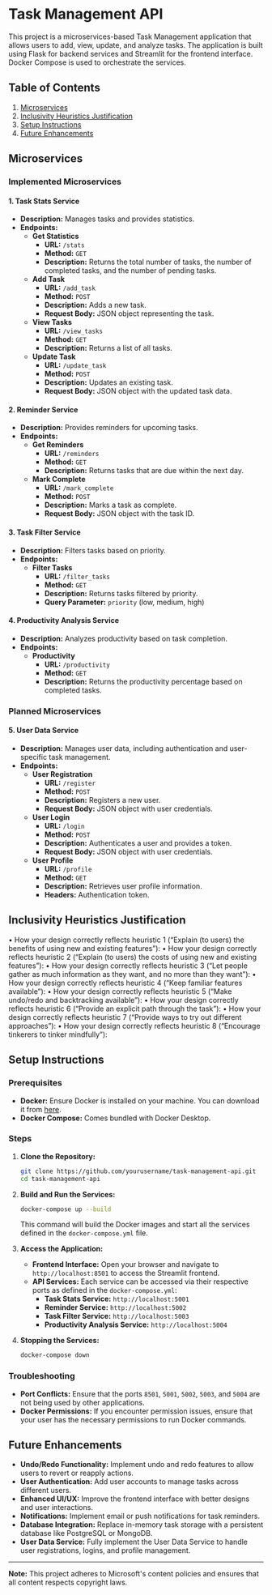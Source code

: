 # Task Management API

This project is a microservices-based Task Management application that allows users to add, view, update, and analyze tasks. The application is built using Flask for backend services and Streamlit for the frontend interface. Docker Compose is used to orchestrate the services.

## Table of Contents

1. [Microservices](#microservices)
2. [Inclusivity Heuristics Justification](#inclusivity-heuristics-justification)
3. [Setup Instructions](#setup-instructions)
4. [Future Enhancements](#future-enhancements)

## Microservices

### Implemented Microservices

#### 1. Task Stats Service
- **Description:** Manages tasks and provides statistics.
- **Endpoints:**
  - **Get Statistics**
    - **URL:** `/stats`
    - **Method:** `GET`
    - **Description:** Returns the total number of tasks, the number of completed tasks, and the number of pending tasks.
  - **Add Task**
    - **URL:** `/add_task`
    - **Method:** `POST`
    - **Description:** Adds a new task.
    - **Request Body:** JSON object representing the task.
  - **View Tasks**
    - **URL:** `/view_tasks`
    - **Method:** `GET`
    - **Description:** Returns a list of all tasks.
  - **Update Task**
    - **URL:** `/update_task`
    - **Method:** `POST`
    - **Description:** Updates an existing task.
    - **Request Body:** JSON object with the updated task data.

#### 2. Reminder Service
- **Description:** Provides reminders for upcoming tasks.
- **Endpoints:**
  - **Get Reminders**
    - **URL:** `/reminders`
    - **Method:** `GET`
    - **Description:** Returns tasks that are due within the next day.
  - **Mark Complete**
    - **URL:** `/mark_complete`
    - **Method:** `POST`
    - **Description:** Marks a task as complete.
    - **Request Body:** JSON object with the task ID.

#### 3. Task Filter Service
- **Description:** Filters tasks based on priority.
- **Endpoints:**
  - **Filter Tasks**
    - **URL:** `/filter_tasks`
    - **Method:** `GET`
    - **Description:** Returns tasks filtered by priority.
    - **Query Parameter:** `priority` (low, medium, high)

#### 4. Productivity Analysis Service
- **Description:** Analyzes productivity based on task completion.
- **Endpoints:**
  - **Productivity**
    - **URL:** `/productivity`
    - **Method:** `GET`
    - **Description:** Returns the productivity percentage based on completed tasks.

### Planned Microservices

#### 5. User Data Service
- **Description:** Manages user data, including authentication and user-specific task management.
- **Endpoints:**
  - **User Registration**
    - **URL:** `/register`
    - **Method:** `POST`
    - **Description:** Registers a new user.
    - **Request Body:** JSON object with user credentials.
  - **User Login**
    - **URL:** `/login`
    - **Method:** `POST`
    - **Description:** Authenticates a user and provides a token.
    - **Request Body:** JSON object with user credentials.
  - **User Profile**
    - **URL:** `/profile`
    - **Method:** `GET`
    - **Description:** Retrieves user profile information.
    - **Headers:** Authentication token.

## Inclusivity Heuristics Justification

•	How your design correctly reflects heuristic 1 (“Explain (to users) the benefits of using new and existing features”): 
•	How your design correctly reflects heuristic 2 (“Explain (to users) the costs of using new and existing features”): 
•	How your design correctly reflects heuristic 3 (“Let people gather as much information as they want, and no more than they want”): 
•	How your design correctly reflects heuristic 4 (“Keep familiar features available”):
•	How your design correctly reflects heuristic 5 (“Make undo/redo and backtracking available”):
•	How your design correctly reflects heuristic 6 (“Provide an explicit path through the task”): 
•	How your design correctly reflects heuristic 7 (“Provide ways to try out different approaches”):
•	How your design correctly reflects heuristic 8 (“Encourage tinkerers to tinker mindfully”): 


## Setup Instructions

### Prerequisites
- **Docker:** Ensure Docker is installed on your machine. You can download it from [here](https://www.docker.com/get-started).
- **Docker Compose:** Comes bundled with Docker Desktop.

### Steps

1. **Clone the Repository:**
    ```bash
    git clone https://github.com/yourusername/task-management-api.git
    cd task-management-api
    ```

2. **Build and Run the Services:**
    ```bash
    docker-compose up --build
    ```
    This command will build the Docker images and start all the services defined in the `docker-compose.yml` file.

3. **Access the Application:**
    - **Frontend Interface:** Open your browser and navigate to `http://localhost:8501` to access the Streamlit frontend.
    - **API Services:** Each service can be accessed via their respective ports as defined in the `docker-compose.yml`:
        - **Task Stats Service:** `http://localhost:5001`
        - **Reminder Service:** `http://localhost:5002`
        - **Task Filter Service:** `http://localhost:5003`
        - **Productivity Analysis Service:** `http://localhost:5004`

4. **Stopping the Services:**
    ```bash
    docker-compose down
    ```

### Troubleshooting
- **Port Conflicts:** Ensure that the ports `8501`, `5001`, `5002`, `5003`, and `5004` are not being used by other applications.
- **Docker Permissions:** If you encounter permission issues, ensure that your user has the necessary permissions to run Docker commands.

## Future Enhancements

- **Undo/Redo Functionality:** Implement undo and redo features to allow users to revert or reapply actions.
- **User Authentication:** Add user accounts to manage tasks across different users.
- **Enhanced UI/UX:** Improve the frontend interface with better designs and user interactions.
- **Notifications:** Implement email or push notifications for task reminders.
- **Database Integration:** Replace in-memory task storage with a persistent database like PostgreSQL or MongoDB.
- **User Data Service:** Fully implement the User Data Service to handle user registrations, logins, and profile management.

---

**Note:** This project adheres to Microsoft's content policies and ensures that all content respects copyright laws.